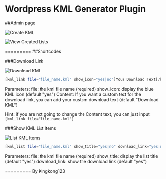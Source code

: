 Wordpress KML Generator Plugin
=========


##Admin page

![Create KML](http://kingkong123.github.com/wp-kml-generator/create_kml.png)

![View Created Lists](http://kingkong123.github.com/wp-kml-generator/display_lists.png)

=========
##Shortcodes

###Download Link

![Download KML](http://kingkong123.github.com/wp-kml-generator/sc_download_link.png)
```php
[kml_link file="file_name.kml" show_icon="yes|no"]Your Download Text[/kml_link]
```
Parameters:
	file: the kml file name (required)
	show_icon: display the blue KML icon (default "yes")
Content:
	If you want a custom text for the download link, you can add your custom download text (default "Download KML")

Hint: if you are not going to change the Content text, you can just input ```[kml_link file="file_name.kml"]```

###Show KML List Items

![List KML Items](http://kingkong123.github.com/wp-kml-generator/sc_kml_list.png)
```php
[kml_list file="file_name.kml" show_title="yes|no" download_link="yes|no"]
```
Parameters:
	file: the kml file name (required)
	show_title: display the list title (default "yes")
	download_link: show the download link (default "yes")


=========
By Kingkong123